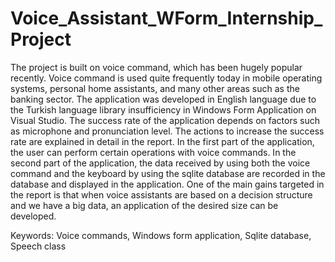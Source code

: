 # Voice_Assistant_WForm_Internship_Project
The project is built on voice command, which has been hugely popular recently. Voice command is used quite frequently today in mobile operating systems, personal home assistants, and many other areas such as the banking sector. 
The application was developed in English language due to the Turkish language library insufficiency in Windows Form Application on Visual Studio. The success rate of the application depends on factors such as microphone and pronunciation level.
The actions to increase the success rate are explained in detail in the report.
In the first part of the application, the user can perform certain operations with voice commands.
In the second part of the application, the data received by using both the voice command and the keyboard by using the sqlite database are recorded in the database and displayed in the application. 
One of the main gains targeted in the report is that when voice assistants are based on a decision structure and we have a big data, an application of the desired size can be developed. 
 
Keywords: Voice commands, Windows form application, Sqlite database, Speech class

